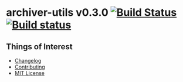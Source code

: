 # archiver-utils v0.3.0 [![Build Status](https://travis-ci.org/archiverjs/archiver-utils.svg?branch=master)](https://travis-ci.org/archiverjs/archiver-utils) [![Build status](https://ci.appveyor.com/api/projects/status/7254ojgmlglhqbed/branch/master?svg=true)](https://ci.appveyor.com/project/ctalkington/archiver-utils/branch/master)


## Things of Interest
- [Changelog](https://github.com/archiverjs/archiver-utils/releases)
- [Contributing](https://github.com/archiverjs/archiver-utils/blob/master/CONTRIBUTING.md)
- [MIT License](https://github.com/archiverjs/archiver-utils/blob/master/LICENSE)